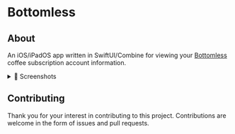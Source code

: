 # Bottomless

## About

An iOS/iPadOS app written in SwiftUI/Combine for viewing your [Bottomless][1] coffee subscription account information.

<details>
<summary>📸 Screenshots</summary>

### iOS
~ | ~ | ~
--|--|--
![profile][image-1] | ![scale][image-2] | ![referral][image-3]
![search][image-4] | ![search-detail][image-5] | ![settings][image-6]

### iPadOS

![profile-ipad][image-7]

</details>

## Contributing

Thank you for your interest in contributing to this project. Contributions are welcome in the form of issues and pull requests.

[1]: https://bottomless.com

[image-1]: ./screenshots/2020-07-profile.png
[image-2]: ./screenshots/2020-06-scale.png
[image-3]: ./screenshots/2020-06-referral.png
[image-4]: ./screenshots/2020-06-search.png
[image-5]: ./screenshots/2020-06-search-detail.png
[image-6]: ./screenshots/2020-07-settings.png
[image-7]: ./screenshots/2020-07-profile-ipad.png
